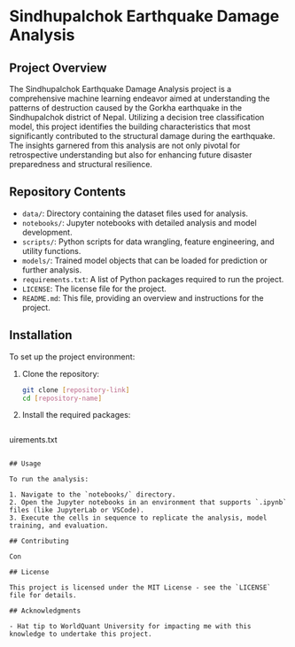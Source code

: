 # Sindhupalchok Earthquake Damage Analysis

## Project Overview

The Sindhupalchok Earthquake Damage Analysis project is a comprehensive machine learning endeavor aimed at understanding the patterns of destruction caused by the Gorkha earthquake in the Sindhupalchok district of Nepal. Utilizing a decision tree classification model, this project identifies the building characteristics that most significantly contributed to the structural damage during the earthquake. The insights garnered from this analysis are not only pivotal for retrospective understanding but also for enhancing future disaster preparedness and structural resilience.

## Repository Contents

- `data/`: Directory containing the dataset files used for analysis.
- `notebooks/`: Jupyter notebooks with detailed analysis and model development.
- `scripts/`: Python scripts for data wrangling, feature engineering, and utility functions.
- `models/`: Trained model objects that can be loaded for prediction or further analysis.
- `requirements.txt`: A list of Python packages required to run the project.
- `LICENSE`: The license file for the project.
- `README.md`: This file, providing an overview and instructions for the project.

## Installation

To set up the project environment:

1. Clone the repository:
   ```sh
   git clone [repository-link]
   cd [repository-name]
   ```

2. Install the required packages:
   ```sh
uirements.txt
   ```

## Usage

To run the analysis:

1. Navigate to the `notebooks/` directory.
2. Open the Jupyter notebooks in an environment that supports `.ipynb` files (like JupyterLab or VSCode).
3. Execute the cells in sequence to replicate the analysis, model training, and evaluation.

## Contributing

Con

## License

This project is licensed under the MIT License - see the `LICENSE` file for details.

## Acknowledgments

- Hat tip to WorldQuant University for impacting me with this knowledge to undertake this project.
